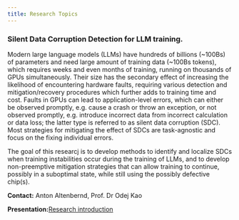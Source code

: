 ```yaml
---
title: Research Topics
---
```


### Silent Data Corruption Detection for LLM training.

Modern large language models (LLMs) have hundreds of billions (~100Bs) of parameters and need large amount of training data (~100Bs tokens), which requires weeks and even months of training, running on thousands of GPUs simultaneously. Their size has the secondary effect of increasing the likelihood of encountering hardware faults, requiring various detection and mitigation/recovery procedures which further adds to training time and cost. Faults in GPUs can lead to application-level errors, which can either be observed promptly, e.g. cause a crash or throw an exception, or not observed promptly, e.g. introduce incorrect data from incorrect calculation or data loss; the latter type is referred to as silent data corruption (SDC). Most strategies for mitigating the effect of SDCs are task-agnostic and focus on the fixing individual errors. 

The goal of this researcj is to develop methods to identify and localize SDCs when training instabilities occur during the training of LLMs, and to develop non-preemptive mitigation strategies that can allow training to continue, possibly in a suboptimal state, while still using the possibly defective chip(s). 

**Contact:** Anton Altenbernd,  Prof. Dr Odej Kao

**Presentation:**[Research introduction](docs/LLM_kao.pdf) 
